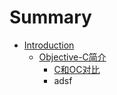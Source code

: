 # Summary

* [Introduction](README.md)
   * [Objective-C简介](objective-c_descriptionmd.md)
       * [C和OC对比](oc_contrasted_with_cmd.md)
       * adsf

